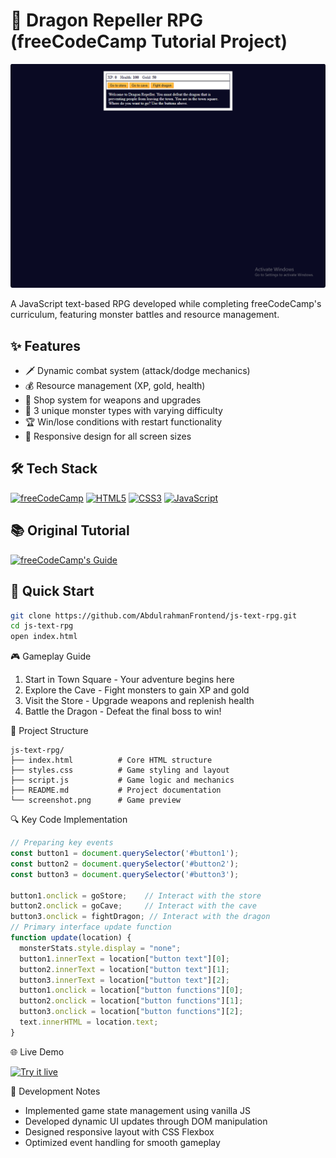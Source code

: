 # 🐉 Dragon Repeller RPG (freeCodeCamp Tutorial Project)

![Gameplay Screenshot](./screenshot.png)

A JavaScript text-based RPG developed while completing freeCodeCamp's curriculum, featuring monster battles and resource management.

## ✨ Features
- 🗡️ Dynamic combat system (attack/dodge mechanics)
- 💰 Resource management (XP, gold, health)
- 🛒 Shop system for weapons and upgrades
- 👹 3 unique monster types with varying difficulty
- 🏆 Win/lose conditions with restart functionality
- 📱 Responsive design for all screen sizes

## 🛠 Tech Stack
[![freeCodeCamp](https://img.shields.io/badge/Tutorial%20by-freeCodeCamp-0A0A23?logo=freecodecamp)](https://www.freecodecamp.org/)
[![HTML5](https://img.shields.io/badge/HTML5-E34F26?style=flat&logo=html5&logoColor=white)](https://www.w3schools.com/html/default.asp)
[![CSS3](https://img.shields.io/badge/CSS3-1572B6?style=flat&logo=css3&logoColor=white)](https://www.w3schools.com/css/default.asp)
[![JavaScript](https://img.shields.io/badge/JavaScript-F7DF1E?style=flat&logo=javascript&logoColor=black)](https://www.w3schools.com/js/)

## 📚 Original Tutorial
[![freeCodeCamp's Guide](https://img.shields.io/badge/Tutorial%20by-freeCodeCamp-0A0A23?logo=freecodecamp)](https://www.freecodecamp.org/learn/javascript-algorithms-and-data-structures-v8/#learn-basic-javascript-by-building-a-role-playing-game)

## 🚀 Quick Start
```bash
git clone https://github.com/AbdulrahmanFrontend/js-text-rpg.git
cd js-text-rpg
open index.html
```

🎮 Gameplay Guide
1. Start in Town Square - Your adventure begins here
2. Explore the Cave - Fight monsters to gain XP and gold
3. Visit the Store - Upgrade weapons and replenish health
4. Battle the Dragon - Defeat the final boss to win!

📂 Project Structure
```text
js-text-rpg/
├── index.html          # Core HTML structure
├── styles.css          # Game styling and layout
├── script.js           # Game logic and mechanics
├── README.md           # Project documentation
└── screenshot.png      # Game preview
```

🔍 Key Code Implementation
```javascript
// Preparing key events
const button1 = document.querySelector('#button1');
const button2 = document.querySelector('#button2');
const button3 = document.querySelector('#button3');

button1.onclick = goStore;    // Interact with the store
button2.onclick = goCave;     // Interact with the cave
button3.onclick = fightDragon; // Interact with the dragon
// Primary interface update function
function update(location) {
  monsterStats.style.display = "none";
  button1.innerText = location["button text"][0];
  button2.innerText = location["button text"][1];
  button3.innerText = location["button text"][2];
  button1.onclick = location["button functions"][0];
  button2.onclick = location["button functions"][1];
  button3.onclick = location["button functions"][2];
  text.innerHTML = location.text;
}
```

🌐 Live Demo

[![Try it live](https://img.shields.io/badge/Play-Live_Demo-2ea44f)](https://abdulrahmanfrontend.github.io/js-text-rpg/)

📜 Development Notes
- Implemented game state management using vanilla JS
- Developed dynamic UI updates through DOM manipulation
- Designed responsive layout with CSS Flexbox
- Optimized event handling for smooth gameplay
